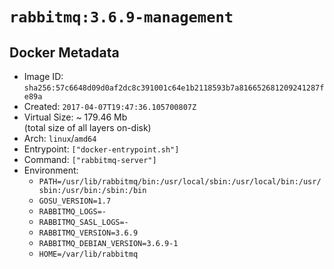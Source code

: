 # `rabbitmq:3.6.9-management`

## Docker Metadata

- Image ID: `sha256:57c6648d09d0af2dc8c391001c64e1b2118593b7a816652681209241287fe89a`
- Created: `2017-04-07T19:47:36.105700807Z`
- Virtual Size: ~ 179.46 Mb  
  (total size of all layers on-disk)
- Arch: `linux`/`amd64`
- Entrypoint: `["docker-entrypoint.sh"]`
- Command: `["rabbitmq-server"]`
- Environment:
  - `PATH=/usr/lib/rabbitmq/bin:/usr/local/sbin:/usr/local/bin:/usr/sbin:/usr/bin:/sbin:/bin`
  - `GOSU_VERSION=1.7`
  - `RABBITMQ_LOGS=-`
  - `RABBITMQ_SASL_LOGS=-`
  - `RABBITMQ_VERSION=3.6.9`
  - `RABBITMQ_DEBIAN_VERSION=3.6.9-1`
  - `HOME=/var/lib/rabbitmq`
